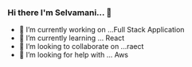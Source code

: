 ### Hi there I'm Selvamani... 👋


- 🔭 I’m currently working on ...Full Stack Application
- 🌱 I’m currently learning ... React
- 👯 I’m looking to collaborate on ...raect
- 🤔 I’m looking for help with ... Aws
